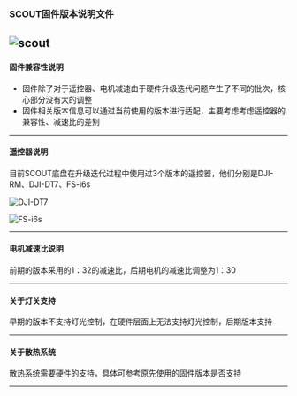 ### SCOUT固件版本说明文件

![scout](https://github.com/AglieX/agilex_firmware/blob/master/photos/SCOUT%E6%95%B4%E8%BD%A6.293.png)
---

#### 固件兼容性说明
- 固件除了对于遥控器、电机减速由于硬件升级迭代问题产生了不同的批次，核心部分没有大的调整
- 固件相关版本信息可以通过当前使用的版本进行适配，主要考虑考虑遥控器的兼容性、减速比的差别
---

#### 遥控器说明
目前SCOUT底盘在升级迭代过程中使用过3个版本的遥控器，他们分别是DJI-RM、DJI-DT7、FS-i6s

![DJI-DT7](https://github.com/AglieX/agilex_firmware/blob/master/photos/DJI-DT7.png)

![FS-i6s](https://github.com/AglieX/agilex_firmware/blob/master/photos/FS-i6s.png)

---

#### 电机减速比说明
前期的版本采用的1：32的减速比，后期电机的减速比调整为1：30

---

#### 关于灯关支持
早期的版本不支持灯光控制，在硬件层面上无法支持灯光控制，后期版本支持

---

#### 关于散热系统
散热系统需要硬件的支持，具体可参考原先使用的固件版本是否支持

---